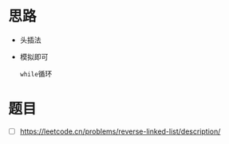 # 思路

* 头插法

* 模拟即可

  `while`循环

# 题目

- [ ] https://leetcode.cn/problems/reverse-linked-list/description/